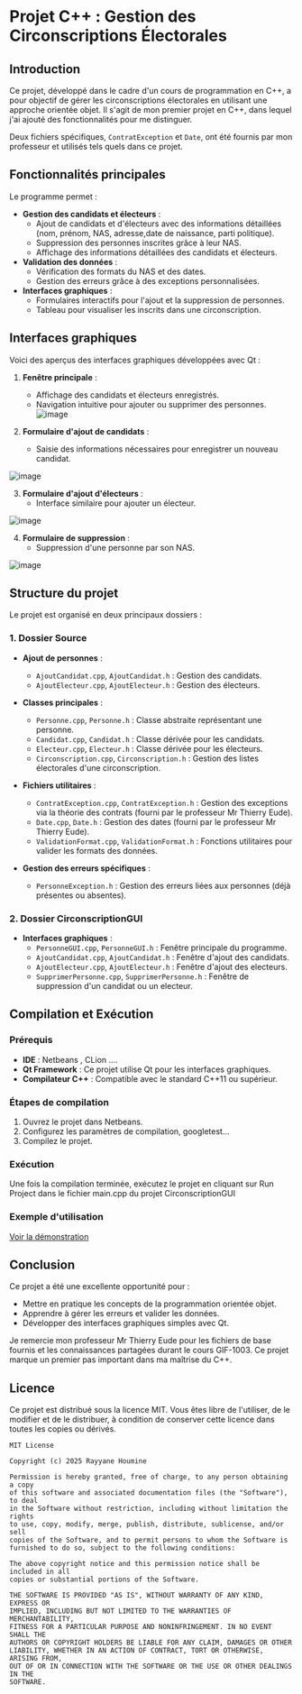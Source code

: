 # Projet C++ : Gestion des Circonscriptions Électorales

## Introduction

Ce projet, développé dans le cadre d'un cours de programmation en C++, a pour objectif de gérer les circonscriptions électorales en utilisant une approche orientée objet. Il s'agit de mon premier projet en C++, dans lequel j'ai ajouté des fonctionnalités pour me distinguer. 

Deux fichiers spécifiques, `ContratException` et `Date`, ont été fournis par mon professeur et utilisés tels quels dans ce projet.

## Fonctionnalités principales

Le programme permet :

- **Gestion des candidats et électeurs** :
  - Ajout de candidats et d'électeurs avec des informations détaillées (nom, prénom, NAS, adresse,date de naissance, parti politique).
  - Suppression des personnes inscrites grâce à leur NAS.
  - Affichage des informations détaillées des candidats et électeurs.
- **Validation des données** :
  - Vérification des formats du NAS et des dates.
  - Gestion des erreurs grâce à des exceptions personnalisées.
- **Interfaces graphiques** :
  - Formulaires interactifs pour l'ajout et la suppression de personnes.
  - Tableau pour visualiser les inscrits dans une circonscription.

## Interfaces graphiques

Voici des aperçus des interfaces graphiques développées avec Qt :

1. **Fenêtre principale** :
   - Affichage des candidats et électeurs enregistrés.
   - Navigation intuitive pour ajouter ou supprimer des personnes.
  ![image](https://github.com/user-attachments/assets/f41f9cd7-64fe-45c5-82f7-4872e25f1e19)

2. **Formulaire d'ajout de candidats** :
   - Saisie des informations nécessaires pour enregistrer un nouveau candidat.
     
![image](https://github.com/user-attachments/assets/626c8a6c-c3fb-48e7-a56d-c30b9a8c70fc)

3. **Formulaire d'ajout d'électeurs** :
   - Interface similaire pour ajouter un électeur.
   
![image](https://github.com/user-attachments/assets/2979e671-e094-40a3-bfd2-a54d642e2907)

4. **Formulaire de suppression** :
   - Suppression d'une personne par son NAS.
     
![image](https://github.com/user-attachments/assets/c6ce17e4-a99e-4f37-a606-d9e01d7859bb)


## Structure du projet

Le projet est organisé en deux principaux dossiers :

### 1. **Dossier Source**

- **Ajout de personnes** :
  - `AjoutCandidat.cpp`, `AjoutCandidat.h` : Gestion des candidats.
  - `AjoutElecteur.cpp`, `AjoutElecteur.h` : Gestion des électeurs.

- **Classes principales** :
  - `Personne.cpp`, `Personne.h` : Classe abstraite représentant une personne.
  - `Candidat.cpp`, `Candidat.h` : Classe dérivée pour les candidats.
  - `Electeur.cpp`, `Electeur.h` : Classe dérivée pour les électeurs.
  - `Circonscription.cpp`, `Circonscription.h` : Gestion des listes électorales d'une circonscription.

- **Fichiers utilitaires** :
  - `ContratException.cpp`, `ContratException.h` : Gestion des exceptions via la théorie des contrats (fourni par le professeur Mr Thierry Eude).
  - `Date.cpp`, `Date.h` : Gestion des dates (fourni par le professeur Mr Thierry Eude).
  - `ValidationFormat.cpp`, `ValidationFormat.h` : Fonctions utilitaires pour valider les formats des données.

- **Gestion des erreurs spécifiques** :
  - `PersonneException.h` : Gestion des erreurs liées aux personnes (déjà présentes ou absentes).

### 2. **Dossier CirconscriptionGUI**

- **Interfaces graphiques** :
  - `PersonneGUI.cpp`, `PersonneGUI.h` : Fenêtre principale du programme.
  - `AjoutCandidat.cpp`, `AjoutCandidat.h` : Fenêtre d'ajout des candidats.
  - `AjoutElecteur.cpp`, `AjoutElecteur.h` : Fenêtre d'ajout des electeurs.
  - `SupprimerPersonne.cpp`, `SupprimerPersonne.h` : Fenêtre de suppression d'un candidat ou un electeur.

## Compilation et Exécution

### Prérequis
- **IDE** : Netbeans , CLion ....
- **Qt Framework** : Ce projet utilise Qt pour les interfaces graphiques.
- **Compilateur C++** : Compatible avec le standard C++11 ou supérieur.

### Étapes de compilation

1. Ouvrez le projet dans Netbeans.
2. Configurez les paramètres de compilation, googletest...
3. Compilez le projet.

### Exécution

Une fois la compilation terminée, exécutez le projet en cliquant sur Run Project dans le fichier main.cpp du projet CirconscriptionGUI

### Exemple d'utilisation 
[Voir la démonstration](./Elections.mp4)




## Conclusion

Ce projet a été une excellente opportunité pour :

- Mettre en pratique les concepts de la programmation orientée objet.
- Apprendre à gérer les erreurs et valider les données.
- Développer des interfaces graphiques simples avec Qt.

Je remercie mon professeur Mr Thierry Eude pour les fichiers de base fournis et les connaissances partagées durant le cours GIF-1003. Ce projet marque un premier pas important dans ma maîtrise du C++.

## Licence

Ce projet est distribué sous la licence MIT. Vous êtes libre de l'utiliser, de le modifier et de le distribuer, à condition de conserver cette licence dans toutes les copies ou dérivés.

```text
MIT License

Copyright (c) 2025 Rayyane Houmine

Permission is hereby granted, free of charge, to any person obtaining a copy
of this software and associated documentation files (the "Software"), to deal
in the Software without restriction, including without limitation the rights
to use, copy, modify, merge, publish, distribute, sublicense, and/or sell
copies of the Software, and to permit persons to whom the Software is
furnished to do so, subject to the following conditions:

The above copyright notice and this permission notice shall be included in all
copies or substantial portions of the Software.

THE SOFTWARE IS PROVIDED "AS IS", WITHOUT WARRANTY OF ANY KIND, EXPRESS OR
IMPLIED, INCLUDING BUT NOT LIMITED TO THE WARRANTIES OF MERCHANTABILITY,
FITNESS FOR A PARTICULAR PURPOSE AND NONINFRINGEMENT. IN NO EVENT SHALL THE
AUTHORS OR COPYRIGHT HOLDERS BE LIABLE FOR ANY CLAIM, DAMAGES OR OTHER
LIABILITY, WHETHER IN AN ACTION OF CONTRACT, TORT OR OTHERWISE, ARISING FROM,
OUT OF OR IN CONNECTION WITH THE SOFTWARE OR THE USE OR OTHER DEALINGS IN THE
SOFTWARE.
```

